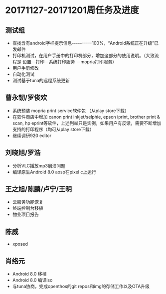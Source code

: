 # 20171127-20171201周任务及进度

## 测试组
- 查找含有android字样提示信息----------100%，“Android系统正在升级”已发邮件
- 打印机测试，在用户手册中的打印机部分，增加这部分的使用说明。（大致流程是 设置－打印－系统打印服务 －mopria打印服务）
- 用户手册修改
- 自动化测试
- 测试基于tuna的远程系统更新

## 曹永韧/罗俊欢
- 系统预装 mopria print service软件包 （从play store下载）
- 在软件商店中增加 canon print inkjet/selphie, epson iprint, brother print & scan, hp eprint等软件，上述列举只是实例，如果用户有反馈，需要不断增加支持的打印程序（均可从play store下载）
- 继续调研920 editor

## 刘晓旭/罗浩
- 分析VLC播放mp3崩溃问题
- 编译原生Android 8.0 aosp在pixel c上运行

## 王之旭/陈鹏/卢宁/王明
- 云服务功能恢复
- 终端控制台移植
- 物业项目报告

## 陈威
- xposed

## 肖络元
- Android 8.0 移植
- Android 8.0 编译iso
- 与tuna协商，完成openthos的git repos和img的存储工作以及OTA升级
